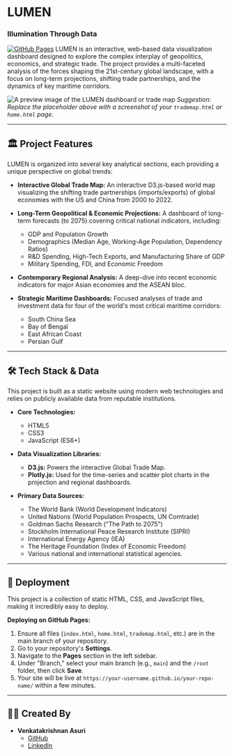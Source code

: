 # LUMEN
### Illumination Through Data

[![GitHub Pages](https://img.shields.io/badge/GitHub%20Pages-Live%20Demo-brightgreen.svg)](https://asurixyz.github.io/your-repo-name/) LUMEN is an interactive, web-based data visualization dashboard designed to explore the complex interplay of geopolitics, economics, and strategic trade. The project provides a multi-faceted analysis of the forces shaping the 21st-century global landscape, with a focus on long-term projections, shifting trade partnerships, and the dynamics of key maritime corridors.

![A preview image of the LUMEN dashboard or trade map](https://imgbox.com/CMPYMXFr)
*Suggestion: Replace the placeholder above with a screenshot of your `trademap.html` or `home.html` page.*

---

## 🏛️ Project Features

LUMEN is organized into several key analytical sections, each providing a unique perspective on global trends:

* **Interactive Global Trade Map:** An interactive D3.js-based world map visualizing the shifting trade partnerships (imports/exports) of global economies with the US and China from 2000 to 2022.

* **Long-Term Geopolitical & Economic Projections:** A dashboard of long-term forecasts (to 2075) covering critical national indicators, including:
    * GDP and Population Growth
    * Demographics (Median Age, Working-Age Population, Dependency Ratios)
    * R&D Spending, High-Tech Exports, and Manufacturing Share of GDP
    * Military Spending, FDI, and Economic Freedom

* **Contemporary Regional Analysis:** A deep-dive into recent economic indicators for major Asian economies and the ASEAN bloc.

* **Strategic Maritime Dashboards:** Focused analyses of trade and investment data for four of the world's most critical maritime corridors:
    * South China Sea
    * Bay of Bengal
    * East African Coast
    * Persian Gulf

---

## 🛠️ Tech Stack & Data

This project is built as a static website using modern web technologies and relies on publicly available data from reputable institutions.

* **Core Technologies:**
    * HTML5
    * CSS3
    * JavaScript (ES6+)

* **Data Visualization Libraries:**
    * **D3.js:** Powers the interactive Global Trade Map.
    * **Plotly.js:** Used for the time-series and scatter plot charts in the projection and regional dashboards.

* **Primary Data Sources:**
    * The World Bank (World Development Indicators)
    * United Nations (World Population Prospects, UN Comtrade)
    * Goldman Sachs Research ("The Path to 2075")
    * Stockholm International Peace Research Institute (SIPRI)
    * International Energy Agency (IEA)
    * The Heritage Foundation (Index of Economic Freedom)
    * Various national and international statistical agencies.

---

## 🚀 Deployment

This project is a collection of static HTML, CSS, and JavaScript files, making it incredibly easy to deploy.

**Deploying on GitHub Pages:**
1.  Ensure all files (`index.html`, `home.html`, `trademap.html`, etc.) are in the main branch of your repository.
2.  Go to your repository's **Settings**.
3.  Navigate to the **Pages** section in the left sidebar.
4.  Under "Branch," select your main branch (e.g., `main`) and the `/root` folder, then click **Save**.
5.  Your site will be live at `https://your-username.github.io/your-repo-name/` within a few minutes.

---

## 👨‍💻 Created By

* **Venkatakrishnan Asuri**
    * [GitHub](https://github.com/asurixyz)
    * [LinkedIn](https://www.linkedin.com/in/asurixyz)
